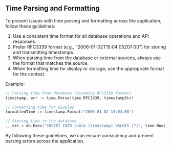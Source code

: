 
## Time Parsing and Formatting

To prevent issues with time parsing and formatting across the application, follow these guidelines:

1. Use a consistent time format for all database operations and API responses.
2. Prefer RFC3339 format (e.g., "2006-01-02T15:04:05Z07:00") for storing and transmitting timestamps.
3. When parsing time from the database or external sources, always use the format that matches the source.
4. When formatting time for display or storage, use the appropriate format for the context.

Example:

```go
// Parsing time from database (assuming RFC3339 format)
timestamp, err := time.Parse(time.RFC3339, timestampStr)

// Formatting time for display
formattedTime := timestamp.Format("2006-01-02 15:04:05")

// Storing time in the database
_, err = db.Exec("INSERT INTO table (timestamp) VALUES (?)", time.Now().Format(time.RFC3339))
```

By following these guidelines, we can ensure consistency and prevent parsing errors across the application.
